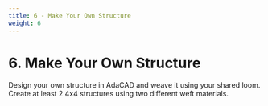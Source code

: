 ```yaml
---
title: 6 - Make Your Own Structure
weight: 6
---
```


# 6. Make Your Own Structure

Design your own structure in AdaCAD and weave it using your shared loom. Create at least 2 4x4 structures using two different weft materials. 
